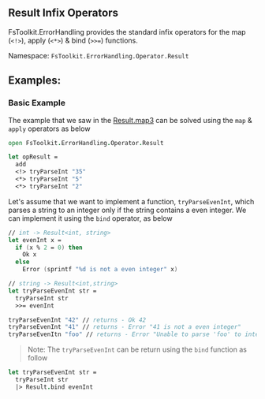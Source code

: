 ## Result Infix Operators

FsToolkit.ErrorHandling provides the standard infix operators for the map (`<!>`), apply (`<*>`) & bind (`>>=`) functions.

Namespace: `FsToolkit.ErrorHandling.Operator.Result`

## Examples:

### Basic Example

The example that we saw in the [Result.map3](../result/map3.md#basic-example) can be solved using the `map` & `apply` operators as below

```fsharp
open FsToolkit.ErrorHandling.Operator.Result

let opResult =
  add
  <!> tryParseInt "35"
  <*> tryParseInt "5"
  <*> tryParseInt "2"
```

Let's assume that we want to implement a function, `tryParseEvenInt`, which parses a string to an integer only if the string contains a even integer. We can implement it using the `bind` operator, as below

```fsharp
// int -> Result<int, string>
let evenInt x =
  if (x % 2 = 0) then
    Ok x 
  else 
    Error (sprintf "%d is not a even integer" x)

// string -> Result<int,string>
let tryParseEvenInt str =
  tryParseInt str
  >>= evenInt

tryParseEvenInt "42" // returns - Ok 42
tryParseEvenInt "41" // returns - Error "41 is not a even integer"
tryParseEvenItn "foo" // returns - Error "Unable to parse 'foo' to integer"
```

> Note: The `tryParseEvenInt` can be return using the `bind` function as follow

```fsharp
let tryParseEvenInt str =
  tryParseInt str
  |> Result.bind evenInt
```